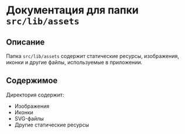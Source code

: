 # Документация для папки `src/lib/assets`

## Описание
Папка `src/lib/assets` содержит статические ресурсы, изображения, иконки и другие файлы, используемые в приложении.

## Содержимое
Директория содержит:

- Изображения
- Иконки
- SVG-файлы
- Другие статические ресурсы